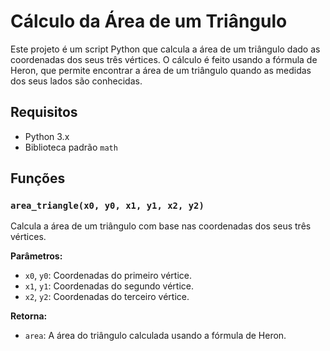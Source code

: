 # Cálculo da Área de um Triângulo

Este projeto é um script Python que calcula a área de um triângulo dado as coordenadas dos seus três vértices. O cálculo é feito usando a fórmula de Heron, que permite encontrar a área de um triângulo quando as medidas dos seus lados são conhecidas.

## Requisitos

- Python 3.x
- Biblioteca padrão `math`

## Funções

### `area_triangle(x0, y0, x1, y1, x2, y2)`

Calcula a área de um triângulo com base nas coordenadas dos seus três vértices.

**Parâmetros:**
- `x0`, `y0`: Coordenadas do primeiro vértice.
- `x1`, `y1`: Coordenadas do segundo vértice.
- `x2`, `y2`: Coordenadas do terceiro vértice.

**Retorna:**
- `area`: A área do triângulo calculada usando a fórmula de Heron.
